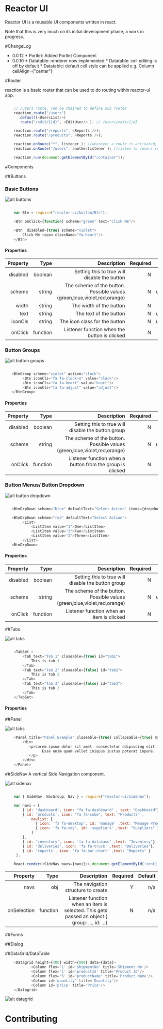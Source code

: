 Reactor UI
=========

Reactor UI is a reusable UI components written in react.

Note that this is very much on its initial development phase, a work in progress.

#ChangeLog

* 0.0.12
      * Portlet: Added Portlet Component
* 0.0.10
      * Datatable: renderer now implemented
      * Datatable: cell editing is off by default
      * Datatable: default cell style can be applied e.g. Column cellAlign={"center"}  

#Router

  reaction is a basic router that can be used to do routing within reactor-ui app.

```javascript

    // /users route, can be chained to define sub routes
    reaction.route("/users")
      .default(<UsersList/>)
      .route("/edit/{id}", <EditUser/> ); // /users/edit/{id}

    reaction.route("/reports", <Reports />);
    reaction.route("/products", <Reports />);

    reaction.onRoute("*", listener ); //whenever a route is activated, listener is called
    reaction.onRoute("/users", anotherlistener ); //listen to /users route

    reaction.run(document.getElementById("container"));

  ```

#Components

##Buttons

### Basic Buttons

![alt buttons](https://raw.githubusercontent.com/wmira/reactor-ui/master/ss/buttons.png)

```javascript

    var Btn = require("reactor-ui/button/Btn");

    <Btn onClick={function} scheme="green" text="Click Me"/>

    <Btn  disabled={true} scheme="violet">
        Click Me <span className="fa-heart"/>
    </Btn>

```

#### Properties

| Property     | Type | Description   | Required  | Default  |
| ------------:|------:|-------------:| ---------:|---------:|
| disabled      | boolean | Setting this to true will disable the button | N | false |
| scheme       | string | The scheme of the button. Possible values (green,blue,violet,red,orange)  | N | undefined/null |
| width        | string | The width of the button  |  N |  auto |
| text         | string | The text of the button | N | undefined/null |
| iconCls      | string | The icon class for the button | N | undefined/null |
| onClick      | function | Listener function when the button is clicked | N


### Button Groups

![alt button groups](https://raw.githubusercontent.com/wmira/reactor-ui/master/ss/buttongroups.png)

```javascript

   <BtnGroup scheme="violet" active="clock">
        <Btn iconCls="fa fa-clock-o" value="clock"/>
        <Btn iconCls="fa fa-heart" value="heart"/>
        <Btn iconCls="fa fa-adjust" value="adjust"/>
   </BtnGroup>

```


#### Properties

| Property     | Type | Description   | Required  | Default  |
| ------------:|------:|-------------:| ---------:|---------:|
| disabled      | boolean | Setting this to true will disable the button group | N | false |
| scheme       | string | The scheme of the button. Possible values (green,blue,violet,red,orange)  | N | undefined/null |
| onClick      | function | Listener function when a button from the group is clicked | N | |


### Button Menus/ Button Dropdown

![alt button dropdown](https://raw.githubusercontent.com/wmira/reactor-ui/master/ss/buttondropdown.png)

```javascript

   <BtnDrpDown scheme="blue" defaultText="Select Action" items={dropdownList}/>

   <BtnDrpDown scheme="red" defaultText="Select Action">
        <List>
            <ListItem value="1">One</ListItem>
            <ListItem value="2">Two</ListItem>
            <ListItem value="3">Three</ListItem>
        </List>
   <BtnDrpDown>

```

#### Properties

| Property     | Type | Description   | Required  | Default  |
| ------------:|------:|-------------:| ---------:|---------:|
| disabled      | boolean | Setting this to true will disable the button group | N | false |
| scheme       | string | The scheme of the button. Possible values (green,blue,violet,red,orange)  | N | undefined/null |
| onClick      | function | Listener function when an item is clicked | N | |


##Tabs

![alt tabs](https://raw.githubusercontent.com/wmira/reactor-ui/master/ss/tabs.png)

```javascript

    <TabSet >
        <Tab text="Tab 1" closeable={true} id="tab1">
            This is tab 1
        </Tab>
        <Tab text="Tab 2" closeable={false} id="tab2">
            This is tab 2
        </Tab>
        <Tab text="Tab 3" closeable={false} id="tab3">
            This is tab 3
        </Tab>
    </TabSet>

```
#### Properties


##Panel

![alt tabs](https://raw.githubusercontent.com/wmira/reactor-ui/master/ss/panels.png)

```javascript
    <Panel title="Panel Example" closeable={true} collapsable={true} maxHeight="150px">
        <div>
           <p>Lorem ipsum dolor sit amet, consectetur adipiscing elit.
                 Esse enim quam vellet iniquus iustus poterat inpune.
           </p>
        </div>
    </Panel>
```

##SideNav
    A vertical Side Navigation component.

![alt sidenav](https://raw.githubusercontent.com/wmira/reactor-ui/master/ss/sidenav.png)

```javascript

    var { SideNav, NavGroup, Nav } = require("reactor-ui/sidenav");

    var navi = [
        { id: 'dashboard', icon: "fa fa-dashboard" , text: "Dashboard"},
        { id: 'products', icon: "fa fa-cube", text: "Products" ,
            navlist: [
              { icon: 'fa fa-desktop', id: 'manage' ,text: "Manage Product" },
              { icon: 'fa fa-cog', id: 'suppliers' ,text: "Suppliers" }
            ]
        },
        { id: 'inventory', icon: 'fa fa-database' ,text: "Inventory"},
        { id: 'deliveries', icon: 'fa fa-truck' ,text: "Deliveries"},
        { id: 'reports', icon: 'fa fa-bar-chart' ,text: "Reports" }
     ];

    React.render(<SideNav navs={navi}/>,document.getElementById('cont1'));

```

| Property     | Type | Description   | Required  | Default  |
| ------------:|------:|-------------:| ---------:|---------:|
| navs        | obj | The navigation structure  to create | Y | n/a |
| onSelection      | function | Listener function when an item is selected. This gets passed an object { group: ..., id: ...} | N | n/a |



##Forms

##Dialog

##DataGrid/DataTable

```javascript
    <Datagrid height={400} width={800} data={data}>
            <Column flex='1' id='shipmentNo' title='Shipment No'/>
            <Column flex='1' id='productId' title='Product Id'/>
            <Column flex='5' id='productName' title='Product Name'/>
            <Column id='quantity' title='Quantity'/>
            <Column id='price' title='Price'/>
    </Datagrid>
```
![alt datagrid](https://raw.githubusercontent.com/wmira/reactor-ui/master/ss/datagrid.png)

# Contributing
